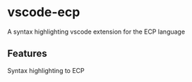 # vscode-ecp
A syntax highlighting vscode extension for the ECP language


## Features
Syntax highlighting to ECP